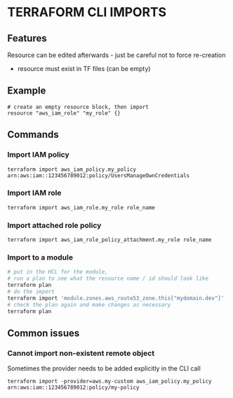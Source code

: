 # TERRAFORM CLI IMPORTS

## Features
Resource can be edited afterwards - just be careful not to force re-creation
- resource must exist in TF files (can be empty)

## Example

```hcl
# create an empty resource block, then import
resource "aws_iam_role" "my_role" {}
```

## Commands

### Import IAM policy

`terraform import aws_iam_policy.my_policy arn:aws:iam::123456789012:policy/UsersManageOwnCredentials`

### Import IAM role

`terraform import aws_iam_role.my_role role_name`

### Import attached role policy

`terraform import aws_iam_role_policy_attachment.my_role role_name`

### Import to a module

```bash
# put in the HCL for the module,
# run a plan to see what the resource name / id should look like
terraform plan
# do the import
terraform import 'module.zones.aws_route53_zone.this["mydomain.dev"]' '/hostedzone/Z00000000000000000000'
# check the plan again and make changes as necessary
terraform plan
```

## Common issues

### Cannot import non-existent remote object

Sometimes the provider needs to be added explicitly in the CLI call

`terraform import -provider=aws.my-custom aws_iam_policy.my_policy arn:aws:iam::123456789012:policy/my-policy`
